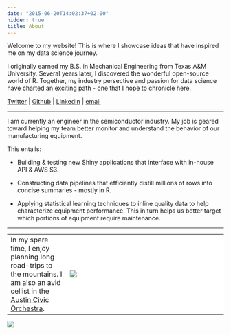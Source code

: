 ```yaml
---
date: "2015-06-20T14:02:37+02:00"
hidden: true
title: About
---
```


Welcome to my website! This is where I showcase ideas that have inspired me on my data science journey. 

I originally earned my B.S. in Mechanical Engineering from Texas A&M University. Several years later, I discovered the wonderful open-source world of&nbsp;R. Together, my industry persective and passion for data science have charted an exciting path - one that I hope to chronicle here.

[Twitter](https://www.twitter.com/sccmckenzie) | [Github](https://www.github.com/sccmckenzie) | [LinkedIn](https://www.linkedin.com/in/scott-mckenzie-9b877294/) |
[email](sccmckenzie@gmail.com)

***

I am currently an engineer in the semiconductor industry. My job is geared toward helping my team better monitor and understand the behavior of our manufacturing equipment.

This entails:

* Building & testing new Shiny applications that interface with in-house API & AWS S3.

* Constructing data pipelines that efficiently distill millions of rows into concise summaries - mostly in R.

* Applying statistical learning techniques to inline quality data to help characterize equipment performance. This in turn helps us better target which portions of equipment require maintenance.

***

<table style = "font-size: 16px; margin: 0">
<tr>
<td style = "position: relative; vertical-align: middle; background: #fff; border-top: none">
In my spare time, I enjoy planning long road-trips to the mountains. I am also an avid cellist in the <a href="http://austincivicorchestra.org/">Austin Civic Orchestra</a>.
</td>
<td style = "width: 350px; background: #fff; border-top: none">
<img src = "/cello.png">
</td>
</tr>
</table>

![](/blue-lakes.png)

